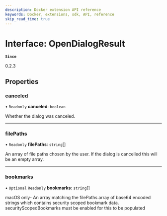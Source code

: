 ```yaml
---
description: Docker extension API reference
keywords: Docker, extensions, sdk, API, reference
skip_read_time: true
---
```


# Interface: OpenDialogResult

**`Since`**

0.2.3

## Properties

### canceled

• `Readonly` **canceled**: `boolean`

Whether the dialog was canceled.

___

### filePaths

• `Readonly` **filePaths**: `string`[]

An array of file paths chosen by the user. If the dialog is cancelled this will be an empty array.

___

### bookmarks

• `Optional` `Readonly` **bookmarks**: `string`[]

macOS only- An array matching the filePaths array of base64 encoded strings which contains security scoped bookmark data. securityScopedBookmarks must be enabled for this to be populated